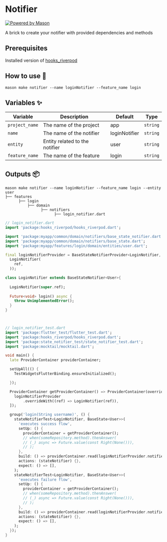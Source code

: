 # Notifier

[![Powered by Mason](https://img.shields.io/endpoint?url=https%3A%2F%2Ftinyurl.com%2Fmason-badge)](https://github.com/felangel/mason)

A brick to create your notifier with provided dependencies and methods

## Prerequisites

Installed version of [hooks_riverpod](https://pub.dev/packages/hooks_riverpod)

## How to use 🚀

```
mason make notifier --name loginNotifier --feature_name login
```

## Variables ✨

| Variable       | Description                    | Default       | Type      |
|----------------|--------------------------------|---------------| --------- |
| `project_name` | The name of the project        | app           | `string`  |
| `name`         | The name of the notifier       | loginNotifier | `string`  |
| `entity`       | Entity related to the notifier | user          | `string`  |
| `feature_name` | The name of the feature        | login         | `string`  |

## Outputs 📦

```
mason make notifier --name loginNotifier --feature_name login --entity user
├── features
      ├── login
          ├── domain
                ├── notifiers
                      ├── login_notifier.dart
```

```dart
// login_notifier.dart
import 'package:hooks_riverpod/hooks_riverpod.dart';

import 'package:myapp/common/domain/notifiers/base_state_notifier.dart';
import 'package:myapp/common/domain/notifiers/base_state.dart';
import 'package:myapp/features/login/domain/entities/user.dart';

final loginNotifierProvider = BaseStateNotifierProvider<LoginNotifier, User>((ref) => 
  LoginNotifier(
    ref,
  ));

class LoginNotifier extends BaseStateNotifier<User>{
  
  LoginNotifier(super.ref);
  
  Future<void> login() async {
    throw UnimplementedError();
  }
}



// login_notifier_test.dart
import 'package:flutter_test/flutter_test.dart';
import 'package:hooks_riverpod/hooks_riverpod.dart';
import 'package:state_notifier_test/state_notifier_test.dart';
import 'package:mocktail/mocktail.dart';

void main() {
  late ProviderContainer providerContainer;

  setUpAll(() {
    TestWidgetsFlutterBinding.ensureInitialized();

  });

  ProviderContainer getProviderContainer() => ProviderContainer(overrides: [
    loginNotifierProvider
        .overrideWith((ref) => LoginNotifier(ref)),
  ]);

  group('login(String username)', () {
    stateNotifierTest<LoginNotifier, BaseState<User>>(
      'executes success flow',
      setUp: () {
        providerContainer = getProviderContainer();
        // when(someRepository.method).thenAnswer(
        // (_) async => Future.value(const Right(None())),
        // );
      },
      build: () => providerContainer.read(loginNotifierProvider.notifier),
      actions: (stateNotifier) {},
      expect: () => [],
    );
    stateNotifierTest<LoginNotifier, BaseState<User>>(
      'executes failure flow',
      setUp: () {
        providerContainer = getProviderContainer();
        // when(someRepository.method).thenAnswer(
        // (_) async => Future.value(const Right(None())),
        // );
      },
      build: () => providerContainer.read(loginNotifierProvider.notifier),
      actions: (stateNotifier) {},
      expect: () => [],
    );
  });
}
```